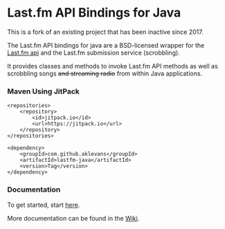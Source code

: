 # Last.fm API Bindings for Java
This is a fork of an existing project that has been inactive since 2017.

The Last.fm API bindings for java are a BSD-licensed wrapper for the [Last.fm api](http://www.last.fm/api) and the Last.fm submission service (scrobbling).

It provides classes and methods to invoke Last.fm API methods as well as scrobbling songs ~~and streaming radio~~ from within Java applications.

### Maven Using JitPack


```
<repositories>
    <repository>
        <id>jitpack.io</id>
        <url>https://jitpack.io</url>
    </repository>
</repositories>
```


```
<dependency>
    <groupId>com.github.aklevans</groupId>
    <artifactId>lastfm-java</artifactId>
    <version>Tag</version>
</dependency>
```



### Documentation

To get started, start [here](https://github.com/jkovacs/lastfm-java/wiki/Getting-Started).

More documentation can be found in the [Wiki](https://github.com/jkovacs/lastfm-java/wiki).

